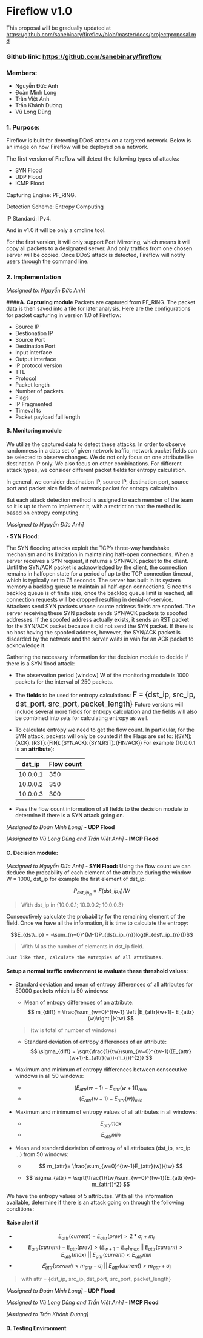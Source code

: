 # Fireflow v1.0
This proposal will be gradually updated at https://github.com/sanebinary/fireflow/blob/master/docs/projectproposal.md
### Github link: https://github.com/sanebinary/fireflow
### Members:
- Nguyễn Đức Anh
- Đoàn Minh Long
- Trần Việt Anh
- Trần Khánh Dương
- Vũ Long Dũng

### 1. Purpose:
Fireflow is built for detecting DDoS attack on a targeted network. Below is an image on how Fireflow will be deployed on a network.

The first version of Fireflow will detect the following types of attacks:

- SYN Flood
- UDP Flood
- ICMP Flood

Capturing Engine: PF_RING.

Detection Scheme: Entropy Computing

IP Standard: IPv4.

And in v1.0 it will be only a cmdline tool. 

For the first version, it will only support Port Mirroring, which means it will copy all packets to a designated server. And only traffics from one chosen server will be copied. Once DDoS attack is detected, Fireflow will notify users through the command line.

### 2. Implementation

*[Assigned to: Nguyễn Đức Anh]*

####**A. Capturing module** 
Packets are captured from PF_RING. The packet data is then saved into a file for later analysis. Here are the configurations for packet capturing in version 1.0 of Fireflow: 
- Source IP
- Destionation IP
- Source Port
- Destination Port
- Input interface
- Output interface
- IP protocol version
- TTL
- Protocol 
- Packet length
- Number of packets
- Flags
- IP Fragmented
- Timeval ts
- Packet payload full length      

#### **B. Monitoring module**
We utilize the captured data to detect these attacks. In order to observe randomness in a data set of given network traffic, network packet fields can be selected to observe changes. We do not only focus on one attribute like destination IP only. We also focus on other combinations. For different attack types, we consider different packet fields for entropy calculation. 

In general, we consider destination IP, source IP, destination port, source port and packet size
fields of network packet for entropy calculation. 

But each attack detection method is assigned to each member of the team so it is up to them to implement it, with a restriction that the method is based on entropy computing.

*[Assigned to Nguyễn Đức Anh]*

**- SYN Flood:** 

The SYN flooding attacks exploit the TCP’s three-way handshake mechanism and its limitation in maintaining half-open connections. When a server receives a SYN request, it returns a SYN/ACK packet to the client. Until the SYN/ACK packet is acknowledged by the client, the connection remains in halfopen state for a period of up to the TCP connection timeout, which is typically set to 75 seconds. The server has built in its system memory a backlog queue to maintain all half-open connections. Since this backlog queue is of finite size, once the backlog queue limit is reached, all connection requests will be dropped resulting in denial-of-service.
Attackers send SYN packets whose source address ﬁelds are spoofed. The server receiving these SYN packets sends SYN/ACK packets to spoofed addresses. If the spoofed address actually exists, it sends an RST packet for the SYN/ACK packet because it did not send the SYN packet. If there is no host having the spoofed address, however, the SYN/ACK packet is discarded by the network and the server waits in vain for an ACK packet to acknowledge it.

Gathering the necessary information for the decision module to decide if there is a SYN flood attack:
- The observation period (window) W of the monitoring module is 1000 packets for the interval of 250 packets.
- The **fields** to be used for entropy calculations:
    <span style="font-family:Roboto; font-size:1.5em;">F = {dst_ip, src_ip, dst_port, src_port, packet_length} </span>
    Future versions will include several more fields for entropy calculation and the fields will also be combined into sets for calculating entropy as well.
- To calculate entropy we need to get the flow count. In particular, for the SYN attack, packets will only be counted if the Flags are set to: <span style="font-family:Roboto; font-size:1em;"> {(SYN); (ACK); (RST); (FIN); (SYN,ACK); (SYN,RST); (FIN/ACK)} </span>
    For example (10.0.0.1 is an **attribute**):

    |  dst_ip | Flow count  |
    |---------|-------------|
    |10.0.0.1 |   350       |
    |10.0.0.2 |   350       |
    |10.0.0.3 |   300       |

- Pass the flow count information of all fields to the decision module to determine if there is a SYN attack going on.

*[Assigned to Đoàn Minh Long]*
**- UDP Flood**

*[Assigned to Vũ Long Dũng and Trần Việt Anh]*
**- IMCP Flood**

#### **C. Decision module:**

*[Assigned to Nguyễn Đức Anh]*
**- SYN Flood:**
Using the flow count we can deduce the probability of each element of the attribute during the window W = 1000, dst_ip for example the first element of dst_ip:

$$P_{dst\_ip_{n}} = F(dst\_ip_{n})/W$$

> With dst_ip in {10.0.0.1; 10.0.0.2; 10.0.0.3}

Consecutively calculate the probability for the remaining element of the field. Once we have all the information, it is time to calculate the entropy:

$$E_{dst\_ip} = -\sum_{n=0}^{M-1}P_{dst\_ip_{n}}log(P_{dst\_ip_{n}}))$$

> With M as the number of elements in dst_ip field.    

    Just like that, calculate the entropies of all attributes.

#### Setup a normal traffic environment to evaluate these threshold values:

- Standard deviation and mean of entropy differences of all attributes for 50000 packets which is 50 windows:
    - Mean of entropy differences of an attribute: 
    $$ m_{diff} = \frac{\sum_{w=0}^{tw-1} \left |E_{attr}(w+1)- E_{attr}(w)\right |}{tw} $$

    > (tw is total of number of windows)

    - Standard deviation of entropy differences of an attribute:
    $$ \sigma_{diff} = \sqrt{\frac{1}{tw}\sum_{w=0}^{tw-1}((E_{attr}(w+1)-E_{attr}(w))-m_{i})^{2}} $$

- Maximum and minimum of entropy differences between consecutive windows in all 50 windows:
    - $$ (E_{attr}(w+1)-E_{attr}(w+1))_{max} $$
    - $$ (E_{attr}(w+1)-E_{attr}(w))_{min} $$

- Maximum and minimum of entropy values of all attributes in all windows:
    - $$ E_{attr}max$$
    - $$ E_{attr}min$$

- Mean and standard deviation of entropy of all attributes (dst_ip, src_ip ...) from 50 windows:

    -  $$ m_{attr}= \frac{\sum_{w=0}^{tw-1}E_{attr}(w)}{tw} $$
    
    - $$ \sigma_{attr} = \sqrt{\frac{1}{tw}\sum_{w=0}^{tw-1}(E_{attr}(w)-m_{attr})^2} $$

We have the entropy values of 5 attributes. With all the information available, determine if there is an attack going on through the following conditions:

#### Raise alert if
- $$ E_{attr}(current) - E_{attr}(prev) > 2 * \sigma_{i} + m_{i} $$
- $$ E_{attr}(current) - E_{attr}(prev) > (E_{w+1}-E_{w})_{max} \; || \; E_{attr}(current) > E_{attr}(max) \; || \; E_{attr}(current) < E_{attr}min$$ 
- $$ 𝐸_{attr}(𝑐𝑢𝑟𝑟𝑒𝑛𝑡) <  m_{attr} - \sigma_{i} \; || \; E_{attr}(current) > m_{attr} + \sigma_{i}$$
  
 > with attr = {dst_ip, src_ip, dst_port, src_port, packet_length}

*[Assigned to Đoàn Minh Long]*
**- UDP Flood**

*[Assigned to Vũ Long Dũng and Trần Việt Anh]*
**- IMCP Flood**


*[Assigned to Trần Khánh Dương]*
#### **D. Testing Environment** 

